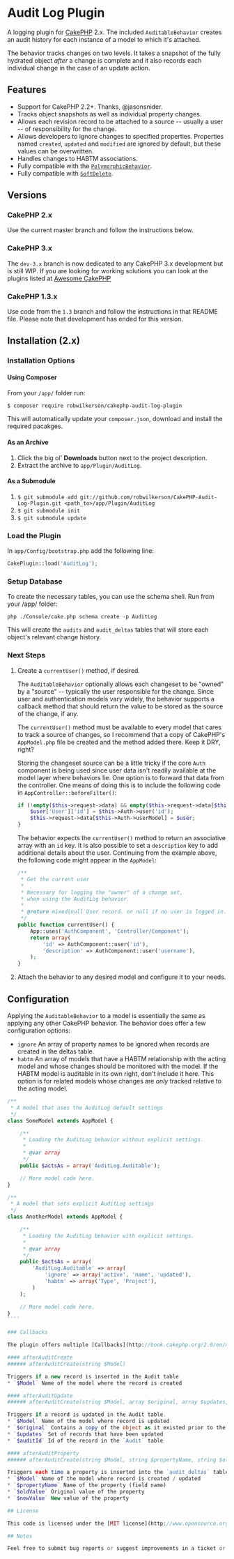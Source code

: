 # Audit Log Plugin

A logging plugin for [CakePHP](http://cakephp.org) 2.x. The included `AuditableBehavior`  creates an audit history for each instance of a model to which it's attached.

The behavior tracks changes on two levels. It takes a snapshot of the fully hydrated object _after_ a change is complete and it also records each individual change in the case of an update action.

## Features

* Support for CakePHP 2.2+. Thanks, @jasonsnider.
* Tracks object snapshots as well as individual property changes.
* Allows each revision record to be attached to a source -- usually a user -- of responsibility for the change.
* Allows developers to ignore changes to specified properties. Properties named `created`, `updated` and `modified` are ignored by default, but these values can be overwritten.
* Handles changes to HABTM associations.
* Fully compatible with the [`PolymorphicBehavior`](https://github.com/cakephp/cookbook/blob/master/models/behaviors/polymorphic.php).
* Fully compatible with [`SoftDelete`](https://github.com/CakeDC/utils).

## Versions

### CakePHP 2.x

Use the current master branch and follow the instructions below. 

### CakePHP 3.x

The `dev-3.x` branch is now dedicated to any CakePHP 3.x development but is still WIP.
If you are looking for working solutions you can look at the plugins listed at [Awesome CakePHP](https://github.com/FriendsOfCake/awesome-cakephp)

### CakePHP 1.3.x

Use code from the `1.3` branch and follow the instructions in that README file. Please note that development has ended for this version.

## Installation (2.x)

### Installation Options

#### Using Composer

From your `/app/` folder run:

```sh
$ composer require robwilkerson/cakephp-audit-log-plugin
```    

This will automatically update your `composer.json`, download and install the required pacakges.

#### As an Archive

1. Click the big ol' **Downloads** button next to the project description.
1. Extract the archive to `app/Plugin/AuditLog`.

#### As a Submodule

1. `$ git submodule add git://github.com/robwilkerson/CakePHP-Audit-Log-Plugin.git <path_to>/app/Plugin/AuditLog`
1. `$ git submodule init`
1. `$ git submodule update`

### Load the Plugin

In ``app/Config/bootstrap.php`` add the following line:

```` php
CakePlugin::load('AuditLog');
````

### Setup Database

To create the necessary tables, you can use the schema shell. Run from your /app/ folder:

    php ./Console/cake.php schema create -p AuditLog

This will create the `audits` and `audit_deltas` tables that will store each object's relevant change history.

### Next Steps

1. Create a `currentUser()` method, if desired.

    The `AuditableBehavior` optionally allows each changeset to be "owned" by a "source" -- typically the user responsible for the change. Since user and authentication models vary widely, the behavior supports a callback method that should return the value to be stored as the source of the change, if any.

    The `currentUser()` method must be available to every model that cares to track a source of changes, so I recommend that a copy of CakePHP's `AppModel.php` file be created and the method added there. Keep it DRY, right?

    Storing the changeset source can be a little tricky if the core `Auth` component is being used since user data isn't readily available at the model layer where behaviors lie. One option is to forward that data from the controller. One means of doing this is to include the following code in `AppController::beforeFilter()`:

    ```` php
    if (!empty($this->request->data) && empty($this->request->data[$this->Auth->userModel])) {
    	$user['User']['id'] = $this->Auth->user('id');
    	$this->request->data[$this->Auth->userModel] = $user;
    }
    ````

    The behavior expects the `currentUser()` method to return an associative array with an `id` key. It is also possible to set a `description` key to add additional details about the user. 
    Continuing from the example above, the following code might appear in the `AppModel`:

    ```` php
    /**
     * Get the current user
     *
     * Necessary for logging the "owner" of a change set,
     * when using the AuditLog behavior.
     *
     * @return mixed|null User record. or null if no user is logged in.
     */
    public function currentUser() {
        App::uses('AuthComponent', 'Controller/Component');
        return array(
            'id' => AuthComponent::user('id'),
            'description' => AuthComponent::user('username'),
        );
    }
    ````

2. Attach the behavior to any desired model and configure it to your needs.

## Configuration

Applying the `AuditableBehavior` to a model is essentially the same as applying any other CakePHP behavior. The behavior does offer a few configuration options:

- ``ignore`` An array of property names to be ignored when records are created in the deltas table.
- ``habtm`` An array of models that have a HABTM relationship with the acting model and whose changes should be monitored with the model. If the HABTM model is auditable in its own right, don't include it here. This option is for related models whose changes are _only_ tracked relative to the acting model.

`````php
/**
 * A model that uses the AuditLog default settings
 */
class SomeModel extends AppModel {

	/**
	 * Loading the AuditLog behavior without explicit settings.
	 * 
	 * @var array
	 */
	public $actsAs = array('AuditLog.Auditable');

	// More model code here.
}

/**
 * A model that sets explicit AuditLog settings
 */
class AnotherModel extends AppModel {

	/**
	 * Loading the AuditLog behavior with explicit settings.
	 * 
	 * @var array
	 */
	public $actsAs = array(
		'AuditLog.Auditable' => array(
			'ignore' => array('active', 'name', 'updated'),
			'habtm' => array('Type', 'Project'),
		)
	);

	// More model code here.
}
````

### Callbacks

The plugin offers multiple [Callbacks](http://book.cakephp.org/2.0/en/models/callback-methods.html) that allow the execution of additional logic before or after an operation of this Plugin.

#### afterAuditCreate
###### afterAuditCreate(string $Model)

Triggers if a new record is inserted in the Audit table
* `$Model` Name of the model where the record is created

#### afterAuditUpdate
###### afterAuditCreate(string $Model, array $original, array $updates, int $auditId)

Triggers if a record is updated in the Audit table.
* `$Model` Name of the model where record is updated
* `$original` Contains a copy of the object as it existed prior to the save
* `$updates` Set of records that have been updated
* `$auditId` Id of the record in the `Audit` table

#### afterAuditProperty
###### afterAuditCreate(string $Model, string $propertyName, string $oldValue, string $newValue)

Triggers each time a property is inserted into the `audit_deltas` table.  
* `$Model` Name of the model where record is created / updated
* `$propertyName` Name of the property (field name)
* `$oldValue` Original value of the property
* `$newValue` New value of the property

## License

This code is licensed under the [MIT license](http://www.opensource.org/licenses/mit-license.php).

## Notes

Feel free to submit bug reports or suggest improvements in a ticket or fork this project and improve upon it yourself. Contributions welcome.

